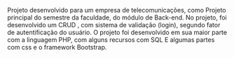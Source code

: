 
Projeto desenvolvido para um empresa de telecomunicações, como Projeto principal do semestre da faculdade, do módulo de Back-end.
No projeto, foi desenvolvido um CRUD , com sistema de validação (login), segundo fator de autentificação do usuário.
O projeto foi desenvolvido em sua maior parte com a linguagem PHP, 
com alguns recursos com SQL 
E algumas partes com css e o framework Bootstrap.
